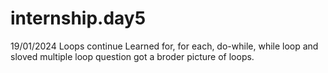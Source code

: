 # internship.day5
19/01/2024 Loops continue
Learned for, for each, do-while, while loop 
and sloved multiple loop question got a broder picture of loops. 
